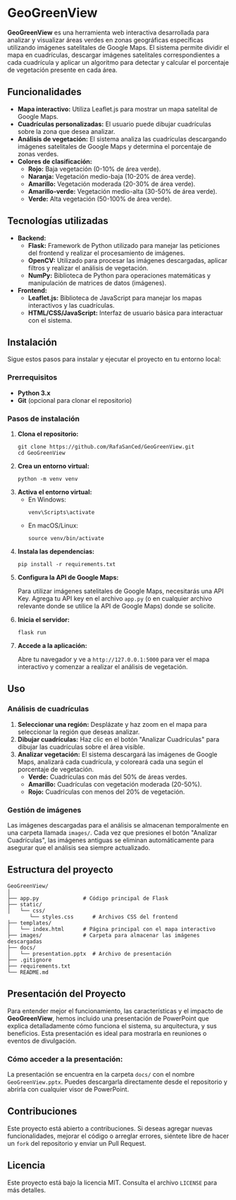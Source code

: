 <!DOCTYPE html>
<html lang="es">
<head>
  <meta charset="UTF-8">
  <meta name="viewport" content="width=device-width, initial-scale=1.0">
</head>
<body>

<h1>GeoGreenView</h1>

  <strong>GeoGreenView</strong> es una herramienta web interactiva desarrollada para analizar y visualizar áreas verdes en zonas geográficas específicas utilizando imágenes satelitales de Google Maps. El sistema permite dividir el mapa en cuadrículas, descargar imágenes satelitales correspondientes a cada cuadrícula y aplicar un algoritmo para detectar y calcular el porcentaje de vegetación presente en cada área.

<h2>Funcionalidades</h2>
<ul>
  <li><strong>Mapa interactivo:</strong> Utiliza Leaflet.js para mostrar un mapa satelital de Google Maps.</li>
  <li><strong>Cuadrículas personalizadas:</strong> El usuario puede dibujar cuadrículas sobre la zona que desea analizar.</li>
  <li><strong>Análisis de vegetación:</strong> El sistema analiza las cuadrículas descargando imágenes satelitales de Google Maps y determina el porcentaje de zonas verdes.</li>
  <li><strong>Colores de clasificación:</strong>
<ul>
  <li><strong>Rojo:</strong> Baja vegetación (0-10% de área verde).</li>
  <li><strong>Naranja:</strong> Vegetación medio-baja (10-20% de área verde).</li>
  <li><strong>Amarillo:</strong> Vegetación moderada (20-30% de área verde).</li>
  <li><strong>Amarillo-verde:</strong> Vegetación medio-alta (30-50% de área verde).</li>
  <li><strong>Verde:</strong> Alta vegetación (50-100% de área verde).</li>
</ul>

  </li>
</ul>

<h2>Tecnologías utilizadas</h2>
<ul>
  <li><strong>Backend:</strong>
    <ul>
      <li><strong>Flask:</strong> Framework de Python utilizado para manejar las peticiones del frontend y realizar el procesamiento de imágenes.</li>
      <li><strong>OpenCV:</strong> Utilizado para procesar las imágenes descargadas, aplicar filtros y realizar el análisis de vegetación.</li>
      <li><strong>NumPy:</strong> Biblioteca de Python para operaciones matemáticas y manipulación de matrices de datos (imágenes).</li>
    </ul>
  </li>
  <li><strong>Frontend:</strong>
    <ul>
      <li><strong>Leaflet.js:</strong> Biblioteca de JavaScript para manejar los mapas interactivos y las cuadrículas.</li>
      <li><strong>HTML/CSS/JavaScript:</strong> Interfaz de usuario básica para interactuar con el sistema.</li>
    </ul>
  </li>
</ul>

<h2>Instalación</h2>

<p>Sigue estos pasos para instalar y ejecutar el proyecto en tu entorno local:</p>

<h3>Prerrequisitos</h3>
<ul>
  <li><strong>Python 3.x</strong></li>
  <li><strong>Git</strong> (opcional para clonar el repositorio)</li>
</ul>

<h3>Pasos de instalación</h3>
<ol>
  <li><strong>Clona el repositorio:</strong>
    <pre><code>git clone https://github.com/RafaSanCed/GeoGreenView.git
cd GeoGreenView</code></pre>
  </li>
  <li><strong>Crea un entorno virtual:</strong>
    <pre><code>python -m venv venv</code></pre>
  </li>
  <li><strong>Activa el entorno virtual:</strong>
    <ul>
      <li>En Windows:
        <pre><code>venv\Scripts\activate</code></pre>
      </li>
      <li>En macOS/Linux:
        <pre><code>source venv/bin/activate</code></pre>
      </li>
    </ul>
  </li>
  <li><strong>Instala las dependencias:</strong>
    <pre><code>pip install -r requirements.txt</code></pre>
  </li>
  <li><strong>Configura la API de Google Maps:</strong>
    <p>Para utilizar imágenes satelitales de Google Maps, necesitarás una API Key. Agrega tu API key en el archivo <code>app.py</code> (o en cualquier archivo relevante donde se utilice la API de Google Maps) donde se solicite.</p>
  </li>
  <li><strong>Inicia el servidor:</strong>
    <pre><code>flask run</code></pre>
  </li>
  <li><strong>Accede a la aplicación:</strong>
    <p>Abre tu navegador y ve a <code>http://127.0.0.1:5000</code> para ver el mapa interactivo y comenzar a realizar el análisis de vegetación.</p>
  </li>
</ol>

<h2>Uso</h2>

<h3>Análisis de cuadrículas</h3>
<ol>
  <li><strong>Seleccionar una región:</strong> Desplázate y haz zoom en el mapa para seleccionar la región que deseas analizar.</li>
  <li><strong>Dibujar cuadrículas:</strong> Haz clic en el botón "Analizar Cuadrículas" para dibujar las cuadrículas sobre el área visible.</li>
  <li><strong>Analizar vegetación:</strong> El sistema descargará las imágenes de Google Maps, analizará cada cuadrícula, y coloreará cada una según el porcentaje de vegetación.
    <ul>
      <li><strong>Verde:</strong> Cuadrículas con más del 50% de áreas verdes.</li>
      <li><strong>Amarillo:</strong> Cuadrículas con vegetación moderada (20-50%).</li>
      <li><strong>Rojo:</strong> Cuadrículas con menos del 20% de vegetación.</li>
    </ul>
  </li>
</ol>

<h3>Gestión de imágenes</h3>
<p>Las imágenes descargadas para el análisis se almacenan temporalmente en una carpeta llamada <code>images/</code>. Cada vez que presiones el botón "Analizar Cuadrículas", las imágenes antiguas se eliminan automáticamente para asegurar que el análisis sea siempre actualizado.</p>

<h2>Estructura del proyecto</h2>
<pre><code>GeoGreenView/
│
├── app.py              # Código principal de Flask
├── static/             
│   └── css/
       └── styles.css      # Archivos CSS del frontend
├── templates/
│   └── index.html      # Página principal con el mapa interactivo
├── images/             # Carpeta para almacenar las imágenes descargadas
├── docs/               
│   └── presentation.pptx  # Archivo de presentación
├── .gitignore          
├── requirements.txt    
└── README.md           
</code></pre>

## Presentación del Proyecto

Para entender mejor el funcionamiento, las características y el impacto de **GeoGreenView**, hemos incluido una presentación de PowerPoint que explica detalladamente cómo funciona el sistema, su arquitectura, y sus beneficios. Esta presentación es ideal para mostrarla en reuniones o eventos de divulgación.

### Cómo acceder a la presentación:

La presentación se encuentra en la carpeta `docs/` con el nombre `GeoGreenView.pptx`. Puedes descargarla directamente desde el repositorio y abrirla con cualquier visor de PowerPoint.

<h2>Contribuciones</h2>
<p>Este proyecto está abierto a contribuciones. Si deseas agregar nuevas funcionalidades, mejorar el código o arreglar errores, siéntete libre de hacer un <code>fork</code> del repositorio y enviar un Pull Request.</p>

<h2>Licencia</h2>
<p>Este proyecto está bajo la licencia MIT. Consulta el archivo <code>LICENSE</code> para más detalles.</p>

</body>
</html>
